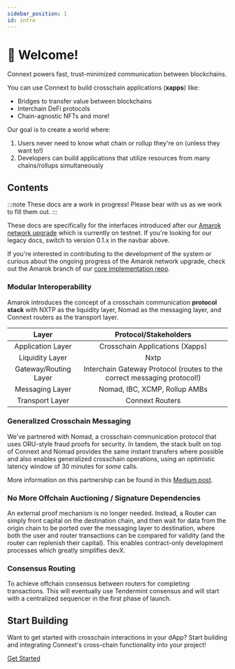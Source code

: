 ```yaml
---
sidebar_position: 1
id: intro
---
```


# 👋 Welcome!

Connext powers fast, trust-minimized communication between blockchains.

You can use Connext to build crosschain applications (**xapps**) like:
- Bridges to transfer value between blockchains
- Interchain DeFi protocols
- Chain-agnostic NFTs
and more!

Our goal is to create a world where:
1. Users never need to know what chain or rollup they're on (unless they want to!)
2. Developers can build applications that utilize resources from many chains/rollups simultaneously

## Contents

:::note
These docs are a work in progress! Please bear with us as we work to fill them out.
:::

These docs are specifically for the interfaces introduced after our [Amarok network upgrade](https://blog.connext.network/announcing-the-amarok-network-upgrade-5046317860a4?source=collection_home---4------4-----------------------) which is currently on testnet. If you're looking for our legacy docs, switch to version 0.1.x in the navbar above.

If you're interested in contributing to the development of the system or curious about the ongoing progress of the Amarok network upgrade, check out the Amarok branch of our [core implementation repo](https://github.com/connext/nxtp/tree/amarok).

### Modular Interoperability

Amarok introduces the concept of a crosschain communication **protocol stack** with NXTP as the liquidity layer, Nomad as the messaging layer, and Connext routers as the transport layer.

|         Layer         |                           Protocol/Stakeholders                            |
| :-------------------: | :------------------------------------------------------------------------: |
|   Application Layer   |                      Crosschain Applications (Xapps)                       |
|    Liquidity Layer    |                                    Nxtp                                    |
| Gateway/Routing Layer | Interchain Gateway Protocol (routes to the correct messaging protocol!) |
|    Messaging Layer    |                       Nomad, IBC, XCMP, Rollup AMBs                        |
|    Transport Layer    |                              Connext Routers                               |

### Generalized Crosschain Messaging

We've partnered with Nomad, a crosschain communication protocol that uses ORU-style fraud proofs for security. In tandem, the stack built on top of Connext and Nomad provides the same instant transfers where possible and also enables generalized crosschain operations, using an optimistic latency window of 30 minutes for _some_ calls.

More information on this partnership can be found in this [Medium post](https://medium.com/connext/connext-has-partnered-with-nomad-e20cd8e62e31).

### No More Offchain Auctioning / Signature Dependencies

An external proof mechanism is no longer needed. Instead, a Router can simply front capital on the destination chain, and then wait for data from the origin chain to be ported over the messaging layer to destination, where both the user and router transactions can be compared for validity (and the router can replenish their capital). This enables contract-only development processes which greatly simplifies devX.

### Consensus Routing

To achieve offchain consensus between routers for completing transactions. This will eventually use Tendermint consensus and will start with a centralized sequencer in the first phase of launch.

## Start Building

Want to get started with crosschain interactions in your dApp? Start building and integrating Connext's cross-chain functionality into your project!

[Get Started](../Developers/getting-started.md)
